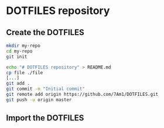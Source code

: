 # DOTFILES repository

## Create the DOTFILES
```bash
mkdir my-repo
cd my-repo
git init

echo "# DOTFILES repository" > README.md
cp file ./file
[...]
git add .
git commit -m "Initial commit"
git remote add origin https://github.com/7Am1/DOTFILES.git
git push -u origin master
```

## Import the DOTFILES
